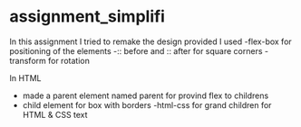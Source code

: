# assignment_simplifi


In this assignment I tried to remake the design provided
I used 
-flex-box for positioning of the elements
-:: before and :: after for square corners 
-transform for rotation

In HTML
- made a parent element named parent for provind flex to childrens
- child element for box with borders
-html-css for grand children for HTML & CSS text

